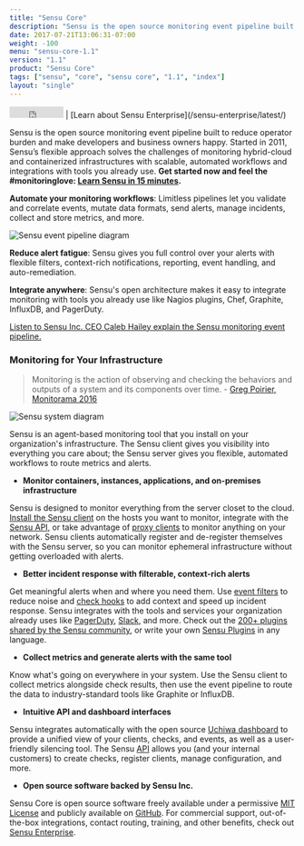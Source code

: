 ```yaml
---
title: "Sensu Core"
description: "Sensu is the open source monitoring event pipeline built to reduce operator burden and meet the challenges of monitoring hybrid-cloud and containerized infrastructures."
date: 2017-07-21T13:06:31-07:00
weight: -100
menu: "sensu-core-1.1"
version: "1.1"
product: "Sensu Core"
tags: ["sensu", "core", "sensu core", "1.1", "index"]
layout: "single"
---
```


<iframe src="https://ghbtns.com/github-btn.html?user=sensu&repo=sensu&type=star&count=true" frameborder="0" scrolling="0" width="95px" height="20px"></iframe> | [Learn about Sensu Enterprise](/sensu-enterprise/latest/)

Sensu is the open source monitoring event pipeline built to reduce operator burden and make developers and business owners happy.
Started in 2011, Sensu’s flexible approach solves the challenges of monitoring hybrid-cloud and containerized infrastructures with scalable, automated workflows and integrations with tools you already use.
<b>Get started now and feel the #monitoringlove: [Learn Sensu in 15 minutes](quick-start/learn-sensu-basics/).</b>

**Automate your monitoring workflows**: Limitless pipelines let you validate and correlate events, mutate data formats, send alerts, manage incidents, collect and store metrics, and more.

<img alt="Sensu event pipeline diagram" title="Sensu lets you take monitoring events from your system and use pipelines to take the right action for your workflow." src="/images/pipeline.svg">

**Reduce alert fatigue**: Sensu gives you full control over your alerts with flexible filters, context-rich notifications, reporting, event handling, and auto-remediation.

**Integrate anywhere**: Sensu's open architecture makes it easy to integrate monitoring with tools you already use like Nagios plugins, Chef, Graphite, InfluxDB, and PagerDuty.

<i class="fa fa-youtube-play" aria-hidden="true"></i> <a target="_blank" href="https://www.youtube.com/watch?v=jUW4rAqazwA">Listen to Sensu Inc. CEO Caleb Hailey explain the Sensu monitoring event pipeline.</a>

### Monitoring for Your Infrastructure

> Monitoring is the action of observing and checking the behaviors and outputs of a system and its components over time. - [Greg Poirier, Monitorama 2016](https://vimeo.com/173610062)

<img alt="Sensu system diagram" src="/images/system.png">

Sensu is an agent-based monitoring tool that you install on your organization's infrastructure.
The Sensu client gives you visibility into everything you care about; the Sensu server gives you flexible, automated workflows to route metrics and alerts.

- **Monitor containers, instances, applications, and on-premises infrastructure**

Sensu is designed to monitor everything from the server closet to the cloud.
[Install the Sensu client][15] on the hosts you want to monitor, integrate with the [Sensu API][16], or take advantage of [proxy clients][17] to monitor anything on your network.
Sensu clients automatically register and de-register themselves with the Sensu server, so you can monitor ephemeral infrastructure without getting overloaded with alerts.

- **Better incident response with filterable, context-rich alerts**

Get meaningful alerts when and where you need them.
Use [event filters][18] to reduce noise and [check hooks][19] to add context and speed up incident response.
Sensu integrates with the tools and services your organization already uses like [PagerDuty][1], [Slack][2], and more.
Check out the [200+ plugins shared by the Sensu community][3], or write your own [Sensu Plugins][4] in any language.

- **Collect metrics and generate alerts with the same tool**

Know what's going on everywhere in your system.
Use the Sensu client to collect metrics alongside check results, then use the event pipeline to route the data to industry-standard tools like Graphite or InfluxDB.

- **Intuitive API and dashboard interfaces**

Sensu integrates automatically with the open source [Uchiwa dashboard][20] to provide a unified view of your clients, checks, and events, as well as a user-friendly silencing tool.
The Sensu [API][16] allows you (and your internal customers) to create checks, register clients, manage configuration, and more.

- **Open source software backed by Sensu Inc.**

Sensu Core is open source software freely available under a
permissive [MIT License][12] and publicly available on [GitHub][13].
For commercial support, out-of-the-box integrations, contact routing,
training, and other benefits, check out [Sensu Enterprise][14].

[1]:  https://www.pagerduty.com
[2]:  https://slack.com
[3]:  https://github.com/sensu-plugins
[4]:  /plugins/latest/reference/
[9]:  http://www.chef.io
[10]: https://puppetlabs.com
[11]: http://www.ansible.com
[12]: https://github.com/sensu/sensu/blob/master/MIT-LICENSE.txt
[13]: http://github.com/sensu/sensu
[14]: https://sensuapp.org/enterprise
[15]: installation/install-sensu-client
[16]: api/overview
[17]: reference/clients#proxy-clients
[18]: reference/filters
[19]: reference/checks/#check-hooks
[20]: /uchiwa/latest

